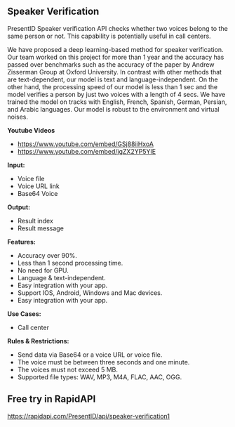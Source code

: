 ## Speaker Verification
PresentID Speaker verification API checks whether two voices belong to the same person or not. This capability is potentially useful in call centers.

We have proposed a deep learning-based method for speaker verification. Our team worked on this project for more than 1 year and the accuracy has passed over benchmarks such as the accuracy of the paper by Andrew Zisserman Group at Oxford University. In contrast with other methods that are text-dependent, our model is text and language-independent. On the other hand, the processing speed of our model is less than 1 sec and the model verifies a person by just two voices with a length of 4 secs. We have trained the model on tracks with English, French, Spanish, German, Persian, and Arabic languages. Our model is robust to the environment and virtual noises.



**Youtube Videos**
- https://www.youtube.com/embed/GSj88iiHxoA
- https://www.youtube.com/embed/jgZX2YP5YIE

**Input:**
- Voice file
- Voice URL link
- Base64 Voice

**Output:**
- Result index
- Result message

**Features:**
- Accuracy over 90%.
- Less than 1 second processing time.
- No need for GPU.
- Language & text-independent.
- Easy integration with your app.
- Support IOS, Android, Windows and Mac devices.
- Easy integration with your app.

**Use Cases:**
- Call center

**Rules & Restrictions:**
- Send data via Base64 or a voice URL or voice file.
- The voice must be between three seconds and one minute.
- The voices must not exceed 5 MB.
- Supported file types: WAV, MP3, M4A, FLAC, AAC, OGG.

## Free try in RapidAPI
https://rapidapi.com/PresentID/api/speaker-verification1
